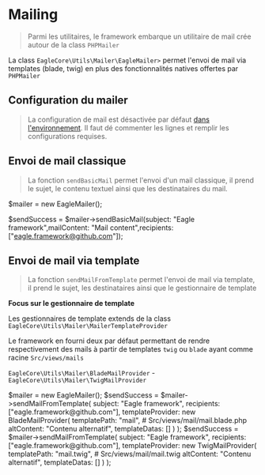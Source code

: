 # Mailing

> Parmi les utilitaires, le framework embarque un utilitaire de mail crée autour de la class <code>PHPMailer</code>

La class <code>EagleCore\Utils\Mailer\EagleMailer></code> permet l'envoi de mail via templates (blade, twig) en plus des fonctionnalités natives offertes par <code>PHPMailer</code>

## Configuration du mailer

> La configuration de mail est désactivée par défaut [dans l'environnement](configuration_elements.md#env-php). Il faut dé commenter les lignes et remplir les configurations requises.

## Envoi de mail classique
    
> La fonction <code>sendBasicMail</code> permet l'envoi d'un mail classique, il prend le sujet, le contenu textuel ainsi que les destinataires du mail.

<code-block lang="php">
$mailer = new EagleMailer();

$sendSuccess = $mailer->sendBasicMail(subject: "Eagle framework",mailContent: "Mail content",recipients: ["eagle.framework@github.com"]);
</code-block>

## Envoi de mail via template

> La fonction <code>sendMailFromTemplate</code> permet l'envoi de mail via template, il prend le sujet, les destinataires ainsi que le gestionnaire de template

**Focus sur le gestionnaire de template**

Les gestionnaires de template extends de la class <code>EagleCore\Utils\Mailer\MailerTemplateProvider</code>

Le framework en fourni deux par défaut permettant de rendre respectivement des mails à partir de templates <code>twig</code> ou <code>blade</code> ayant comme racine <code>Src/views/mails</code>

<code>EagleCore\Utils\Mailer\BladeMailProvider</code> - <code>EagleCore\Utils\Mailer\TwigMailProvider</code>

<code-block lang="php">
$mailer = new EagleMailer();
$sendSuccess = $mailer->sendMailFromTemplate(
    subject: "Eagle framework",
    recipients: ["eagle.framework@github.com"],
    templateProvider: new BladeMailProvider(
        templatePath: "mail", # Src/views/mail/mail.blade.php
        altContent: "Contenu alternatif",
        templateDatas: []
    )   
);
$sendSuccess = $mailer->sendMailFromTemplate(
    subject: "Eagle framework",
    recipients: ["eagle.framework@github.com"],
    templateProvider: new TwigMailProvider(
        templatePath: "mail.twig", # Src/views/mail/mail.twig
        altContent: "Contenu alternatif",
        templateDatas: []
    )   
);
</code-block>


